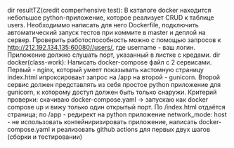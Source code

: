 dir resultTZ(credit comperhensive test):
В каталоге docker находится небольшое python-приложение, которое реализует CRUD к таблице users. Необходиммо написать для него Dockerfile, подключить автоматический запуск тестов при коммите в master и деплой на сервер. Проверить работоспособность можно с помощью запросов к http://212.192.134.135:60080//users/, где username - ваш логин. Приложение должно слушать порт, указанный в листке с кредами.
dir docker(class-work):
Написать docker-compose файл с 2 сервисами. Первый - nginx, который умеет показывать кастомную страницу index.html ипроксироваьт запрос на /app на второй - gunicorn. Второй сервис должен представлять из себя простое python приложение для gunicorn, к которому доступ должен быть только снаружи.
Критерий проверки: скачиваю docker-compose.yaml -> запускаю как docker compose up и вижу только один открытый порт. По /index.html отдаётся страница; по /app - редирект на python приложение
network_mode: host - не использовать
контейниризировать приложение, написать docker-compose.yaml и реализовать github actions для первых двух шагов (сборки и тестировании)